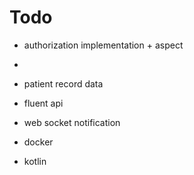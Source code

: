 # Todo
- authorization implementation + aspect
- 
- patient record data
- fluent api
- web socket notification

- docker
- kotlin
